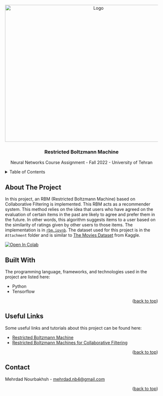 <div id="top"></div>


<br />
<div align="center">
  
  <img src="https://miro.medium.com/v2/resize:fit:640/format:webp/1*lr1Z_3Jp3XSp_C-Skdo19w.png" alt="Logo" width="600" height="450">

  <h3 align="center">Restricted Boltzmann Machine</h3>

  <p align="center">
    Neural Networks Course Assignment - Fall 2022 - University of Tehran
    
</div>



<!-- TABLE OF CONTENTS -->
<details>
  <summary>Table of Contents</summary>
  <ol>
    <li>
      <a href="#about-the-project">About The Project</a>
    </li>
    <li>
      <a href="#built-with">Built With</a>
    </li>
    <li><a href="#useful-links">Useful Links</a></li>
    <li><a href="#contact">Contact</a></li>
  </ol>
</details>



<!-- ABOUT THE PROJECT -->
## About The Project


In this project, an RBM (Restricted Boltzmann Machine) based on Collaborative Filtering is implemented. This RBM acts as a recommender system. This method relies on the idea that users who have agreed on the evaluation of certain items in the past are likely to agree and prefer them in the future. In other words, this algorithm suggests items to a user based on the similarity of ratings given by other users to those items. The implementation is in <a href="https://github.com/MNourbakhsh75/NN_CA1/blob/main/rbm.ipynb">```rbm.ipynb```</a>. The dataset used for this project is in the ```Attachment``` folder and is similar to <a href="https://www.kaggle.com/datasets/rounakbanik/the-movies-dataset">The Movies Dataset</a> from Kaggle.


[![Open In Colab](https://colab.research.google.com/assets/colab-badge.svg)](https://colab.research.google.com/drive/1PzCvuz6QCbnwbstdAQ1W9Blql6D6wpUE?usp=sharing)

## Built With

The programming language, frameworks, and technologies used in the project are listed here:

* Python
* Tensorflow


<p align="right">(<a href="#top">back to top</a>)</p>






## Useful Links

Some useful links and tutorials about this project can be found here:

* [Restricted Boltzmann Machine](https://www.geeksforgeeks.org/restricted-boltzmann-machine/)
* [Restricted Boltzmann Machines for Collaborative Filtering](https://www.cs.toronto.edu/~rsalakhu/papers/rbmcf.pdf)

<p align="right">(<a href="#top">back to top</a>)</p>


<!-- CONTACT -->
## Contact

Mehrdad Nourbakhsh - mehrdad.nb4@gmail.com

<p align="right">(<a href="#top">back to top</a>)</p>
